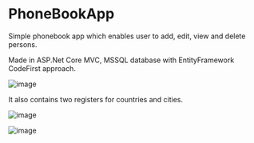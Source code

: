 # PhoneBookApp

Simple phonebook app which enables user to add, edit, view and delete persons.

Made in ASP.Net Core MVC, MSSQL database with EntityFramework CodeFirst approach.

![image](https://user-images.githubusercontent.com/37181318/102017570-126da200-3d68-11eb-85e8-edc6678ae973.png)

It also contains two registers for countries and cities.

![image](https://user-images.githubusercontent.com/37181318/102017645-709a8500-3d68-11eb-9c23-9fc0a80db0b4.png)

![image](https://user-images.githubusercontent.com/37181318/102017656-87d97280-3d68-11eb-9ba5-7348eade304d.png)

